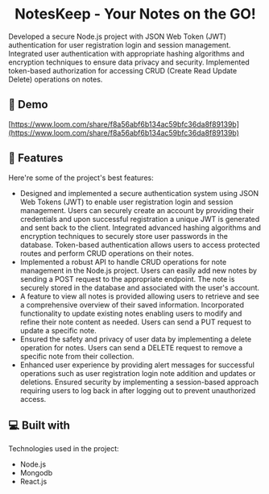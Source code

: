 <h1 align="center" id="title">NotesKeep - Your Notes on the GO!</h1>

<p id="description">Developed a secure Node.js project with JSON Web Token (JWT) authentication for user registration login and session management. Integrated user authentication with appropriate hashing algorithms and encryption techniques to ensure data privacy and security. Implemented token-based authorization for accessing CRUD (Create Read Update Delete) operations on notes.</p>

<h2>🚀 Demo</h2>

[https://www.loom.com/share/f8a56abf6b134ac59bfc36da8f89139b](https://www.loom.com/share/f8a56abf6b134ac59bfc36da8f89139b)

  
  
<h2>🧐 Features</h2>

Here're some of the project's best features:

*   Designed and implemented a secure authentication system using JSON Web Tokens (JWT) to enable user registration login and session management. Users can securely create an account by providing their credentials and upon successful registration a unique JWT is generated and sent back to the client. Integrated advanced hashing algorithms and encryption techniques to securely store user passwords in the database. Token-based authentication allows users to access protected routes and perform CRUD operations on their notes.
*   Implemented a robust API to handle CRUD operations for note management in the Node.js project. Users can easily add new notes by sending a POST request to the appropriate endpoint. The note is securely stored in the database and associated with the user's account.
*   A feature to view all notes is provided allowing users to retrieve and see a comprehensive overview of their saved information. Incorporated functionality to update existing notes enabling users to modify and refine their note content as needed. Users can send a PUT request to update a specific note.
*   Ensured the safety and privacy of user data by implementing a delete operation for notes. Users can send a DELETE request to remove a specific note from their collection.
*   Enhanced user experience by providing alert messages for successful operations such as user registration login note addition and updates or deletions. Ensured security by implementing a session-based approach requiring users to log back in after logging out to prevent unauthorized access.

  
  
<h2>💻 Built with</h2>

Technologies used in the project:

*   Node.js
*   Mongodb
*   React.js
